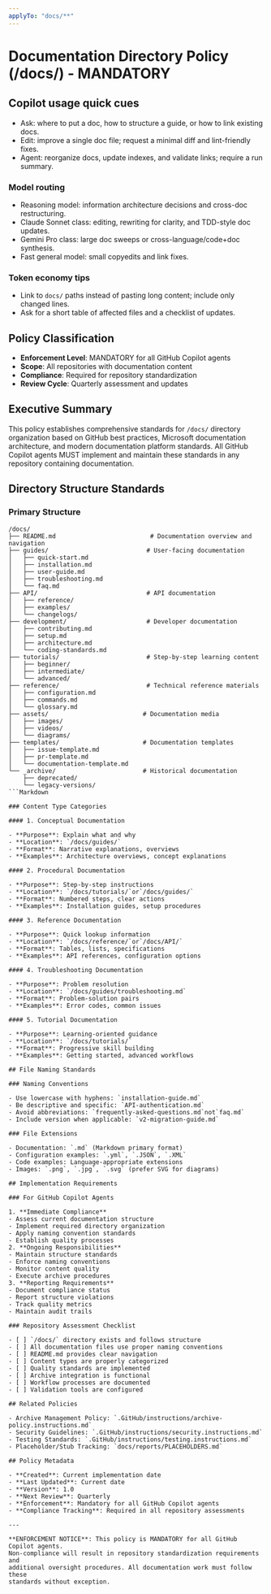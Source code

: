 ```yaml
---
applyTo: "docs/**"
---
```


# Documentation Directory Policy (/docs/) - MANDATORY

## Copilot usage quick cues

- Ask: where to put a doc, how to structure a guide, or how to link existing docs.
- Edit: improve a single doc file; request a minimal diff and lint-friendly fixes.
- Agent: reorganize docs, update indexes, and validate links; require a run summary.

### Model routing

- Reasoning model: information architecture decisions and cross-doc restructuring.
- Claude Sonnet class: editing, rewriting for clarity, and TDD-style doc updates.
- Gemini Pro class: large doc sweeps or cross-language/code+doc synthesis.
- Fast general model: small copyedits and link fixes.

### Token economy tips

- Link to `docs/` paths instead of pasting long content; include only changed lines.
- Ask for a short table of affected files and a checklist of updates.

## Policy Classification

- **Enforcement Level**: MANDATORY for all GitHub Copilot agents
- **Scope**: All repositories with documentation content
- **Compliance**: Required for repository standardization
- **Review Cycle**: Quarterly assessment and updates

## Executive Summary

This policy establishes comprehensive standards for `/docs/` directory organization
based on GitHub best practices, Microsoft documentation architecture, and modern
documentation platform standards. All GitHub Copilot agents MUST implement and
maintain these standards in any repository containing documentation.

## Directory Structure Standards

### Primary Structure

```text
/docs/
├── README.md                          # Documentation overview and navigation
├── guides/                           # User-facing documentation
│   ├── quick-start.md
│   ├── installation.md
│   ├── user-guide.md
│   ├── troubleshooting.md
│   └── faq.md
├── API/                              # API documentation
│   ├── reference/
│   ├── examples/
│   └── changelogs/
├── development/                      # Developer documentation
│   ├── contributing.md
│   ├── setup.md
│   ├── architecture.md
│   └── coding-standards.md
├── tutorials/                        # Step-by-step learning content
│   ├── beginner/
│   ├── intermediate/
│   └── advanced/
├── reference/                        # Technical reference materials
│   ├── configuration.md
│   ├── commands.md
│   └── glossary.md
├── assets/                          # Documentation media
│   ├── images/
│   ├── videos/
│   └── diagrams/
├── templates/                       # Documentation templates
│   ├── issue-template.md
│   ├── pr-template.md
│   └── documentation-template.md
└── _archive/                        # Historical documentation
    ├── deprecated/
    └── legacy-versions/
```Markdown

### Content Type Categories

#### 1. Conceptual Documentation

- **Purpose**: Explain what and why
- **Location**: `/docs/guides/`
- **Format**: Narrative explanations, overviews
- **Examples**: Architecture overviews, concept explanations

#### 2. Procedural Documentation

- **Purpose**: Step-by-step instructions
- **Location**: `/docs/tutorials/`or`/docs/guides/`
- **Format**: Numbered steps, clear actions
- **Examples**: Installation guides, setup procedures

#### 3. Reference Documentation

- **Purpose**: Quick lookup information
- **Location**: `/docs/reference/`or`/docs/API/`
- **Format**: Tables, lists, specifications
- **Examples**: API references, configuration options

#### 4. Troubleshooting Documentation

- **Purpose**: Problem resolution
- **Location**: `/docs/guides/troubleshooting.md`
- **Format**: Problem-solution pairs
- **Examples**: Error codes, common issues

#### 5. Tutorial Documentation

- **Purpose**: Learning-oriented guidance
- **Location**: `/docs/tutorials/`
- **Format**: Progressive skill building
- **Examples**: Getting started, advanced workflows

## File Naming Standards

### Naming Conventions

- Use lowercase with hyphens: `installation-guide.md`
- Be descriptive and specific: `API-authentication.md`
- Avoid abbreviations: `frequently-asked-questions.md`not`faq.md`
- Include version when applicable: `v2-migration-guide.md`

### File Extensions

- Documentation: `.md` (Markdown primary format)
- Configuration examples: `.yml`, `.JSON`, `.XML`
- Code examples: Language-appropriate extensions
- Images: `.png`, `.jpg`, `.svg` (prefer SVG for diagrams)

## Implementation Requirements

### For GitHub Copilot Agents

1. **Immediate Compliance**
- Assess current documentation structure
- Implement required directory organization
- Apply naming convention standards
- Establish quality processes
2. **Ongoing Responsibilities**
- Maintain structure standards
- Enforce naming conventions
- Monitor content quality
- Execute archive procedures
3. **Reporting Requirements**
- Document compliance status
- Report structure violations
- Track quality metrics
- Maintain audit trails

### Repository Assessment Checklist

- [ ] `/docs/` directory exists and follows structure
- [ ] All documentation files use proper naming conventions
- [ ] README.md provides clear navigation
- [ ] Content types are properly categorized
- [ ] Quality standards are implemented
- [ ] Archive integration is functional
- [ ] Workflow processes are documented
- [ ] Validation tools are configured

## Related Policies

- Archive Management Policy: `.GitHub/instructions/archive-policy.instructions.md`
- Security Guidelines: `.GitHub/instructions/security.instructions.md`
- Testing Standards: `.GitHub/instructions/testing.instructions.md`
- Placeholder/Stub Tracking: `docs/reports/PLACEHOLDERS.md`

## Policy Metadata

- **Created**: Current implementation date
- **Last Updated**: Current date
- **Version**: 1.0
- **Next Review**: Quarterly
- **Enforcement**: Mandatory for all GitHub Copilot agents
- **Compliance Tracking**: Required in all repository assessments

---

**ENFORCEMENT NOTICE**: This policy is MANDATORY for all GitHub Copilot agents.
Non-compliance will result in repository standardization requirements and
additional oversight procedures. All documentation work must follow these
standards without exception.
